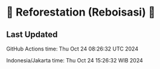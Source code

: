 
# 🌳 Reforestation (Reboisasi) 🌲

## Last Updated

GitHub Actions time: Thu Oct 24 08:26:32 UTC 2024

Indonesia/Jakarta time: Thu Oct 24 15:26:32 WIB 2024
